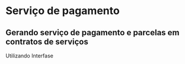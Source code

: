 # Serviço de pagamento

## Gerando serviço de pagamento e parcelas em contratos de serviços

Utilizando Interfase
